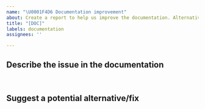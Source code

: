 ```yaml
---
name: "\U0001F4D6 Documentation improvement"
about: Create a report to help us improve the documentation. Alternatively you can just open a pull request with the suggested change.
title: "[DOC]"
labels: documentation
assignees: ''

---
```



## Describe the issue in the documentation
<!--
Tell us about the confusion introduced in the documentation.
-->



<br>

## Suggest a potential alternative/fix
<!--
Tell us how we could improve the documentation in this regard.
-->

